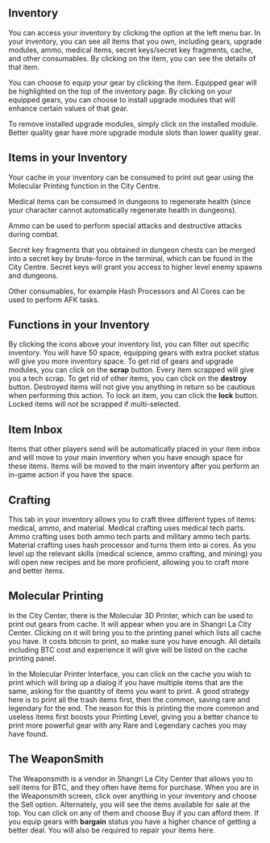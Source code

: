 ## Inventory

You can access your inventory by clicking the option at the left menu bar. In your inventory, you can see all items that you own, including gears, upgrade modules, ammo, medical items, secret keys/secret key fragments, cache, and other consumables. By clicking on the item, you can see the details of that item.  

You can choose to equip your gear by clicking the item. Equipped gear will be highlighted on the top of the inventory page. By clicking on your equipped gears, you can choose to install upgrade modules that will enhance certain values of that gear.  

To remove installed upgrade modules, simply click on the installed module. Better quality gear have more upgrade module slots than lower quality gear.  

## Items in your Inventory

Your cache in your inventory can be consumed to print out gear using the Molecular Printing function in the City Centre.  

Medical items can be consumed in dungeons to regenerate health (since your character cannot automatically regenerate health in dungeons).  

Ammo can be used to perform special attacks and destructive attacks during combat.

Secret key fragments that you obtained in dungeon chests can be merged into a secret key by brute-force in the terminal, which can be found in the City Centre. Secret keys will grant you access to higher level enemy spawns and dungeons.  

Other consumables, for example Hash Processors and AI Cores can be used to perform AFK tasks.

## Functions in your Inventory

By clicking the icons above your inventory list, you can filter out specific inventory. You will have 50 space, equipping gears with extra pocket status will give you more inventory space. To get rid of gears and upgrade modules, you can click on the **scrap** button. Every item scrapped will give you a tech scrap. To get rid of other items, you can click on the **destroy** button. Destroyed items will not give you anything in return so be cautious when performing this action. To lock an item, you can click the **lock** button. Locked items will not be scrapped if multi-selected.  

## Item Inbox

Items that other players send will be automatically placed in your item inbox and will move to your main inventory when you have enough space for these items. Items will be moved to the main inventory after you perform an in-game action if you have the space.

## Crafting

This tab in your inventory allows you to craft three different types of items: medical, ammo, and material. Medical crafting uses medical tech parts. Ammo crafting uses both ammo tech parts and military ammo tech parts. Material crafting uses hash processor and turns them into ai cores. As you level up the relevant skills (medical science, ammo crafting, and mining) you will open new recipes and be more proficient, allowing you to craft more and better items.
 

## Molecular Printing

In the City Center, there is the Molecular 3D Printer, which can be used to print out gears from cache. It will appear when you are in Shangri La City Center. Clicking on it will bring you to the printing panel which lists all cache you have. It costs bitcoin to print, so make sure you have enough. All details including BTC cost and experience it will give will be listed on the cache printing panel.  

In the Molecular Printer Interface, you can click on the cache you wish to print which will bring up a dialog if you have multiple items that are the same, asking for the quantity of items you want to print. A good strategy here is to print all the trash items first, then the common, saving rare and legendary for the end. The reason for this is printing the more common and useless items first boosts your Printing Level, giving you a better chance to print more powerful gear with any Rare and Legendary caches you may have found.  

## The WeaponSmith

The Weaponsmith is a vendor in Shangri La City Center that allows you to sell items for BTC, and they often have items for purchase. When you are in the Weaponsmith screen, click over anything in your inventory and choose the Sell option. Alternately, you will see the items available for sale at the top. You can click on any of them and choose Buy if you can afford them. If you equip gears with **bargain** status you have a higher chance of getting a better deal. You will also be required to repair your items here.
